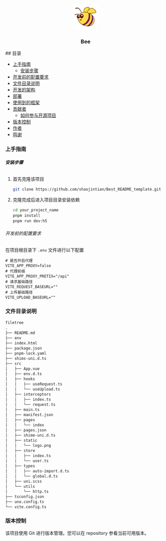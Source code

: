 <br />

<p align="center">
  <a href="https://github.com/4uansi/bee">
    <img src="src/static/logo.png" alt="Logo" width="80" height="80">
  </a>

  <h3 align="center">Bee</h3>
</p>
## 目录

- [上手指南](#上手指南)
  - [安装步骤](#安装步骤)
- [开发前的配置要求](#开发前的配置要求)
- [文件目录说明](#文件目录说明)
- [开发的架构](#开发的架构)
- [部署](#部署)
- [使用到的框架](#使用到的框架)
- [贡献者](#贡献者)
  - [如何参与开源项目](#如何参与开源项目)
- [版本控制](#版本控制)
- [作者](#作者)
- [鸣谢](#鸣谢)

### 上手指南

###### **安装步骤**

1. 首先克隆该项目
   ```sh
   git clone https://github.com/shaojintian/Best_README_template.git
   ```
2. 克隆完成后进入项目目录安装依赖
   ```bash
   cd your_project_name
   pnpm install
   pnpm run dev:h5
   ```

###### 开发前的配置要求

在项目根目录下 `.env` 文件进行以下配置

```env
# 是否开启代理
VITE_APP_PROXY=false
# 代理前缀
VITE_APP_PROXY_PRETIX="/api"
# 请求基础路径
VITE_REQUEST_BASEURL=""
# 上传基础路径
VITE_UPLOAD_BASEURL=""
```

### 文件目录说明

```
filetree
.
├── README.md
├── env
├── index.html
├── package.json
├── pnpm-lock.yaml
├── shims-uni.d.ts
├── src
│   ├── App.vue
│   ├── env.d.ts
│   ├── hooks
│   │   ├── useRequest.ts
│   │   └── useUpload.ts
│   ├── interceptors
│   │   ├── index.ts
│   │   └── request.ts
│   ├── main.ts
│   ├── manifest.json
│   ├── pages
│   │   └── index
│   ├── pages.json
│   ├── shime-uni.d.ts
│   ├── static
│   │   └── logo.png
│   ├── store
│   │   ├── index.ts
│   │   └── user.ts
│   ├── types
│   │   ├── auto-import.d.ts
│   │   └── global.d.ts
│   ├── uni.scss
│   └── utils
│       └── http.ts
├── tsconfig.json
├── uno.config.ts
└── vite.config.ts

```

### 版本控制

该项目使用 Git 进行版本管理。您可以在 repository 参看当前可用版本。
